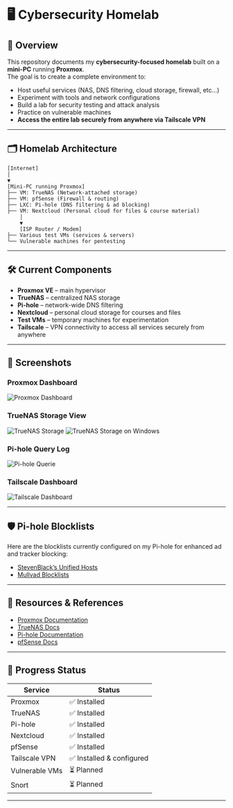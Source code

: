 # 🖥️ Cybersecurity Homelab

## 📌 Overview
This repository documents my **cybersecurity-focused homelab** built on a **mini-PC** running **Proxmox**.  
The goal is to create a complete environment to:
- Host useful services (NAS, DNS filtering, cloud storage, firewall, etc...)
- Experiment with tools and network configurations
- Build a lab for security testing and attack analysis
- Practice on vulnerable machines
- **Access the entire lab securely from anywhere via Tailscale VPN**

---

## 🗂️ Homelab Architecture
```
[Internet]
│
▼
[Mini-PC running Proxmox]
├── VM: TrueNAS (Network-attached storage)
├── VM: pfSense (Firewall & routing)
├── LXC: Pi-hole (DNS filtering & ad blocking)
├── VM: Nextcloud (Personal cloud for files & course material)
    │
    ▼
    [ISP Router / Modem]
├── Various test VMs (services & servers)
└── Vulnerable machines for pentesting
```
---

## 🛠️ Current Components
- **Proxmox VE** – main hypervisor
- **TrueNAS** – centralized NAS storage
- **Pi-hole** – network-wide DNS filtering
- **Nextcloud** – personal cloud storage for courses and files
- **Test VMs** – temporary machines for experimentation
- **Tailscale** – VPN connectivity to access all services securely from anywhere

---

## 📸 Screenshots

### Proxmox Dashboard
![Proxmox Dashboard](https://github.com/user-attachments/assets/32261b44-6a6b-4196-acb2-1c942e39ccd5)

### TrueNAS Storage View
![TrueNAS Storage](https://github.com/user-attachments/assets/a35ada8b-2d23-447f-8e60-b4a91a51d9df)
![TrueNAS Storage on Windows](https://github.com/user-attachments/assets/9d580904-9bc1-4825-9a57-f83d61a2bf74)

### Pi-hole Query Log
![Pi-hole Querie](https://github.com/user-attachments/assets/5e5b45c4-ca90-471e-8661-a3f176094411)

### Tailscale Dashboard
![Tailscale Dashboard](https://github.com/user-attachments/assets/53bbd998-3e02-40b2-9078-6cbe6c570b04)

---

## 🛡️ Pi-hole Blocklists

Here are the blocklists currently configured on my Pi-hole for enhanced ad and tracker blocking:

- [StevenBlack’s Unified Hosts](https://github.com/StevenBlack/hosts)
- [Mullvad Blocklists](https://github.com/mullvad/dns-blocklists?tab=readme-ov-file#lists)

---

## 📌 Resources & References
- [Proxmox Documentation](https://pve.proxmox.com/wiki/Main_Page)
- [TrueNAS Docs](https://www.truenas.com/docs/)
- [Pi-hole Documentation](https://docs.pi-hole.net/)
- [pfSense Docs](https://docs.netgate.com/pfsense/en/latest/)

---

## 📝 Progress Status
| Service          | Status     |
|------------------|-----------|
| Proxmox          | ✅ Installed |
| TrueNAS          | ✅ Installed |
| Pi-hole          | ✅ Installed |
| Nextcloud        | ✅ Installed |
| pfSense          | ✅ Installed |
| Tailscale VPN    | ✅ Installed & configured |
| Vulnerable VMs   | ⏳ Planned |
| Snort            | ⏳ Planned |

---
